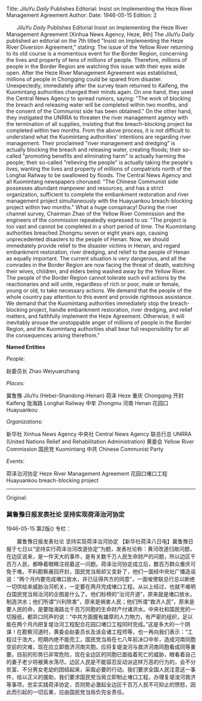 Title: *JiluYu Daily* Publishes Editorial: Insist on Implementing the Heze River Management Agreement
Author: 
Date: 1946-05-15
Edition: 2

　　*JiluYu Daily* Publishes Editorial
    Insist on Implementing the Heze River Management Agreement
    [Xinhua News Agency, Heze, 8th] The *JiluYu Daily* published an editorial on the 7th titled "Insist on Implementing the Heze River Diversion Agreement," stating: The issue of the Yellow River returning to its old course is a momentous event for the Border Region, concerning the lives and property of tens of millions of people. Therefore, millions of people in the Border Region are watching this issue with their eyes wide open. After the Heze River Management Agreement was established, millions of people in Chongqing could be spared from disaster. Unexpectedly, immediately after the survey team returned to Kaifeng, the Kuomintang authorities changed their minds again. On one hand, they used the Central News Agency to spread rumors, saying: "The work of blocking the breach and releasing water will be completed within two months, and the consent of the Communist side has been obtained." On the other hand, they instigated the UNRRA to threaten the river management agency with the termination of all supplies, insisting that the breach-blocking project be completed within two months. From the above process, it is not difficult to understand what the Kuomintang authorities' intentions are regarding river management. Their proclaimed "river management and dredging" is actually blocking the breach and releasing water, creating floods; their so-called "promoting benefits and eliminating harm" is actually harming the people; their so-called "relieving the people" is actually taking the people's lives, wanting the lives and property of millions of compatriots north of the Longhai Railway to be swallowed by floods. The Central News Agency and all Kuomintang newspapers chorused: "The Chinese Communist side possesses abundant manpower and resources, and has a strict organization, sufficient to complete the embankment restoration and river management project simultaneously with the Huayuankou breach-blocking project within two months." What a huge conspiracy! During the river channel survey, Chairman Zhao of the Yellow River Commission and the engineers of the commission repeatedly expressed to us: "The project is too vast and cannot be completed in a short period of time. The Kuomintang authorities breached Zhongmu seven or eight years ago, causing unprecedented disasters to the people of Henan. Now, we should immediately provide relief to the disaster victims in Henan, and regard embankment restoration, river dredging, and relief to the people of Henan as equally important. The current situation is very dangerous, and all the comrades in the Border Region are now facing the threat of death, watching their wives, children, and elders being washed away by the Yellow River. The people of the Border Region cannot tolerate such evil actions by the reactionaries and will unite, regardless of rich or poor, male or female, young or old, to take necessary actions. We demand that the people of the whole country pay attention to this event and provide righteous assistance. We demand that the Kuomintang authorities immediately stop the breach-blocking project, handle embankment restoration, river dredging, and relief matters, and faithfully implement the Heze Agreement. Otherwise, it will inevitably arouse the unstoppable anger of millions of people in the Border Region, and the Kuomintang authorities shall bear full responsibility for all the consequences arising therefrom."




**Named Entities**

*People:*

赵委员长   Zhao Weiyuanzhang

*Places:*

冀鲁豫  JiluYu (Hebei-Shandong-Henan)
荷泽  Heze
重庆  Chongqing
开封  Kaifeng
陇海路  Longhai Railway
中牟  Zhongmu
河南  Henan
花园口  Huayuankou

*Organizations:*

新华社  Xinhua News Agency
中央社  Central News Agency
联总行总  UNRRA (United Nations Relief and Rehabilitation Administration)
黄委会   Yellow River Commission
国民党  Kuomintang
中共    Chinese Communist Party

*Events:*

荷泽治河协定  Heze River Management Agreement
花园口堵口工程  Huayuankou breach-blocking project



<hr /> 

Original: 


### 冀鲁豫日报发表社论  坚持实现荷泽治河协定

1946-05-15
第2版()
专栏：

　　冀鲁豫日报发表社论
    坚持实现荷泽治河协定
    【新华社荷泽八日电】冀鲁豫日报于七日以“坚持实行荷泽治河改道协定”为题，发表社论称：黄河改道归故问题，在边区说来，是一件天大的事件，是有关数千万人民生命财产的问题，所以边区千百万人民，都睁着眼睛注视着这一问题。荷泽治河协定成立后，数百万群众重庆可免于难。不料勘察甫回开封，国民党当局却又变卦了，他们一面经中央社广播造谣说：“两个月内要完成堵口放水，并已征得共方的同意”，一面唆使联总行总以断绝一切供给来威胁治河机关，一定要在两月完成堵口工程。从以上经过，也就不难明白国民党当局治河的企图是什么了。他们标榜的“治河开道”，原来就是堵口放水，制造洪水；他们所谓“兴利除害”，原来是祸害人民；他们所谓“救济人民”，原来是要人民的命，是要陇海路北千百万同胞的生命财产付诸洪水。中央社和国民党的一切报纸，都异口同声的说：“中共方面握有雄厚的人力物力，有严密的组织，足以能在两个月内把复堤治河工程配合花园口堵口工程同时完成。”这是多大的一个阴谋！在勘察河道时，黄委会赵委员长及该会诸工程师等，也一再向我们表示：“工程过于浩大，短期内绝不能完工，国民党当局在七八年前决口中牟，造成河南同胞空前的灾难，现在应立即救济河南灾胞，应将复堤浚河与救济河南同胞看成同等重要。目前的形势已非常危险，现在全边区的同胞已面临着死亡的威胁，眼看着自己的妻子老少将被黄水荡尽。边区人民是不能容忍反动派这样万恶的行为的，会不分贫富、不分男女老幼的团结起来，采取必要的行动。我们要求全国人民注意这一事件，给以正义的援助，我们要求国民党当局立即制止堵口工程，办理复堤浚河救济等事项，忠实实践荷泽协定，否则势必激起全边区千百万人民不可抑止的愤怒，因此而引起的一切后果，应由国民党当局负完全责任。
